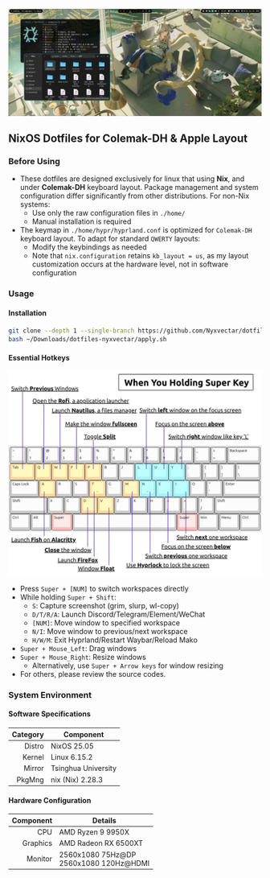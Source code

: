 ![Preview](https://github.com/Nyxvectar/media/blob/main/dotfiles/dotfilesPreview.jpg)
## NixOS Dotfiles for Colemak-DH & Apple Layout
### Before Using
- These dotfiles are designed exclusively for linux that using **Nix**, and under **Colemak-DH** keyboard layout. Package management and system configuration differ significantly from other distributions. For non-Nix systems:
  - Use only the raw configuration files in `./home/`
  - Manual installation is required
- The keymap in `./home/hypr/hyprland.conf` is optimized for `Colemak-DH` keyboard layout. To adapt for standard `QWERTY` layouts:
  - Modify the keybindings as needed
  - Note that `nix.configuration` retains `kb_layout = us`, as my layout customization occurs at the hardware level, not in software configuration

### Usage
#### Installation
```bash
git clone --depth 1 --single-branch https://github.com/Nyxvectar/dotfiles.git ~/Downloads/dotfiles-nyxvectar/
bash ~/Downloads/dotfiles-nyxvectar/apply.sh
```
#### Essential Hotkeys
![Hotkeys](https://github.com/Nyxvectar/media/blob/main/dotfiles/superUsage.jpg)
- Press `Super + [NUM]` to switch workspaces directly
- While holding `Super + Shift`:
  - `S`: Capture screenshot (grim, slurp, wl-copy)
  - `D/T/R/A`: Launch Discord/Telegram/Element/WeChat
  - `[NUM]`: Move window to specified workspace
  - `N/I`: Move window to previous/next workspace
  - `H/W/M`: Exit Hyprland/Restart Waybar/Reload Mako
- `Super + Mouse_Left`: Drag windows
- `Super + Mouse_Right`: Resize windows
  - Alternatively, use `Super + Arrow keys` for window resizing
- For others, please review the source codes.

### System Environment
#### Software Specifications
| Category | Component          |
| --------: |--------------------|
| Distro | NixOS 25.05        |
| Kernel | Linux 6.15.2       |
| Mirror | Tsinghua University|
| PkgMng | nix (Nix) 2.28.3   |

#### Hardware Configuration
| Component | Details                                     |
| --------: |---------------------------------------------|
| CPU | AMD Ryzen 9 9950X                           |
| Graphics | AMD Radeon RX 6500XT                        |
| Monitor | 2560x1080 75Hz@DP <br/> 2560x1080 120Hz@HDMI|